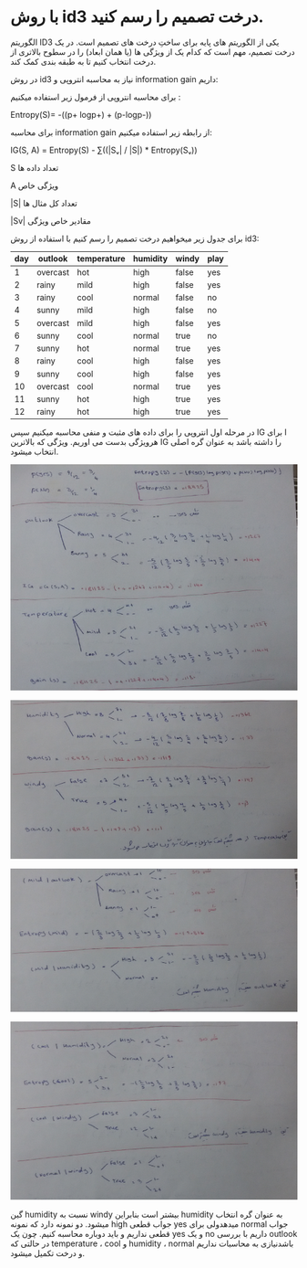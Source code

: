 # با روش id3 درخت تصمیم را رسم کنید.

الگوریتم ID3 یکی از الگوریتم های پایه برای ساختِ درخت های تصمیم است. در یک درخت تصمیم، مهم است که کدام یک از ویژگی ها (یا همان ابعاد) را در سطوح بالاتری از درخت انتخاب کنیم تا به طبقه بندی کمک کند.
 
 در روش id3 نیاز به محاسبه انتروپی و information gain داریم:

برای محاسبه انتروپی از فرمول زیر استفاده میکنیم :

 Entropy(S)= -((p+ logp+) + (p-logp-))
 
 برای محاسبه information gain از رابطه زیر استفاده میکنیم:
 
 IG(S, A) = Entropy(S) - ∑((|Sᵥ| / |S|) * Entropy(Sᵥ))
 
 S تعداد داده ها 
 
 A ویژگی خاص
 
 |S| تعداد کل مثال ها
 
 |Sv| مقادیر خاص ویژگی
 
 برای جدول زیر میخواهیم درخت تصمیم را رسم کنیم با استفاده از روش id3:
 
 
| day | outlook  | temperature | humidity | windy | play |
|-----|----------|-------------|----------|-------|------|
| 1   | overcast | hot         | high     | false | yes  |
| 2   | rainy    | mild        | high     | false | yes  |
| 3   | rainy    | cool        | normal   | false | no   |
| 4   | sunny    | mild        | high     | false | no   |
| 5   | overcast | mild        | high     | false | yes  |
| 6   | sunny    | cool        | normal   | true  | no   |
| 7   | sunny    | hot         | normal   | true  | yes  |
| 8   | rainy    | cool        | high     | false | yes  |
| 9   | sunny    | cool        | high     | false | yes  |
| 10  | overcast | cool        | normal   | true  | yes  |
| 11  | sunny    | hot         | high     | true  | yes  |
| 12  | rainy    | hot         | high     | true  | yes  |


در مرحله اول انتروپی را برای داده های مثبت و منفی محاسبه میکنیم سپس IG ا برای هرویژگی بدست می اوریم. ویژگی که بالاترین IG را داشته باشد به عنوان گره اصلی انتخاب میشود.


![1](1.png)

![2](2.png)

![4](4.png)

![3](3.png)


گین humidity نسبت به windy بیشتر است بنابراین humidity به عنوان گره انتخاب میشود. دو نمونه دارد که نمونه high جواب قطعی yes میدهدولی برای normal جواب قطعی نداریم و باید دوباره محاسبه کنیم. چون یک yes و یک no داریم با بررسی outlook در حالتی که temperature ، cool و humidity ، normal باشدنیازی به محاسبات نداریم و درخت تکمیل میشود.

